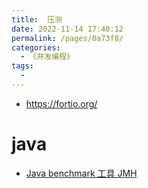 ```yaml
---
title:  压测
date: 2022-11-14 17:40:12
permalink: /pages/0a73f8/
categories:
  - 《并发编程》
tags:
  - 
---
```

- https://fortio.org/


# java 
- [Java benchmark 工具 JMH](https://dafengge0913.github.io/jmh/)
